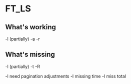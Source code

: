 # FT_LS

## What's working
-l (partially) -a -r

## What's missing
-l (partially) -t -R

-l need pagination adjustments
-l missing time
-l miss total